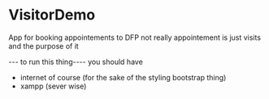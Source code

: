 # VisitorDemo
App for booking appointements to DFP not really appointement is just visits and the purpose of it



--- to run this thing----
you should have
  + internet of course (for the sake of the styling bootstrap thing) 
  + xampp (sever wise)
  
  
